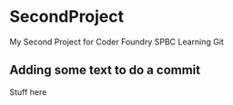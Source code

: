 # SecondProject
My Second Project for Coder Foundry SPBC Learning Git

## Adding some text to do a commit
Stuff here
